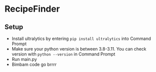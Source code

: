 # RecipeFinder
## Setup
  - Install ultralytics by entering `pip install ultralytics` into Command Prompt
  - Make sure your python version is between 3.8-3.11. You can check version with `python --version` in Command Prompt
  - Run main.py
  - Bimbam code go brrrr

